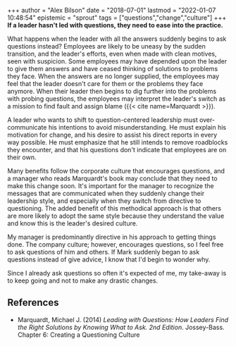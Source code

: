 +++
author = "Alex Bilson"
date = "2018-07-01"
lastmod = "2022-01-07 10:48:54"
epistemic = "sprout"
tags = ["questions","change","culture"]
+++
**If a leader hasn't led with questions, they need to ease into the practice.**

What happens when the leader with all the answers suddenly begins to ask questions instead? Employees are likely to be uneasy by the sudden transition, and the leader's efforts, even when made with clean motives, seen with suspicion. Some employees may have depended upon the leader to give them answers and have ceased thinking of solutions to problems they face. When the answers are no longer supplied, the employees may feel that the leader doesn't care for them or the problems they face anymore. When their leader then begins to dig further into the problems with probing questions, the employees may interpret the leader's switch as a mission to find fault and assign blame ({{< cite name=Marquardt >}}).

A leader who wants to shift to question-centered leadership must over-communicate his intentions to avoid misunderstanding. He must explain his motivation for change, and his desire to assist his direct reports in every way possible. He must emphasize that he still intends to remove roadblocks they encounter, and that his questions don't indicate that employees are on their own.

Many benefits follow the corporate culture that encourages questions, and a manager who reads Marquardt's book may conclude that they need to make this change soon. It's important for the manager to recognize the messages that are communicated when they suddenly change their leadership style, and especially when they switch from directive to questioning. The added benefit of this methodical approach is that others are more likely to adopt the same style because they understand the value and know this is the leader's desired culture.

My manager is predominantly directive in his approach to getting things done. The company culture; however, encourages questions, so I feel free to ask questions of him and others. If Mark suddenly began to ask questions instead of give advice, I know that I'd begin to wonder why.

Since I already ask questions so often it's expected of me, my take-away is to keep going and not to make any drastic changes.

## References

- Marquardt, Michael J. (2014) _Leading with Questions: How Leaders Find the Right Solutions by Knowing What to Ask. 2nd Edition_. Jossey-Bass. Chapter 6: Creating a Questioning Culture
